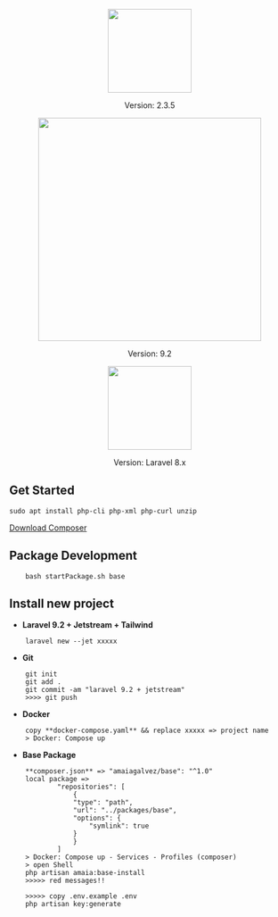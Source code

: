 <p align="center"><a href="https://getcomposer.org/" target="_blank" title="Composer"><img src="https://getcomposer.org/img/logo-composer-transparent5.png" width="150"></a></p>

<p align="center">
Version: 2.3.5
</p>

<p align="center"><a href="https://laravel.com" target="_blank" title="Laravel"><img src="https://raw.githubusercontent.com/laravel/art/master/logo-lockup/5%20SVG/2%20CMYK/1%20Full%20Color/laravel-logolockup-cmyk-red.svg" width="400"></a></p>

<p align="center">
Version: 9.2
</p>

<p align="center"><a href="https://laravelpackage.com/" target="_blank" title="Laravel Package Development"><img src="https://laravelpackage.com/laravel-package-logo.png" width="150"></a></p>

<p align="center">
Version: Laravel 8.x
</p>

## Get Started

```
sudo apt install php-cli php-xml php-curl unzip
```
<a href="https://getcomposer.org/download/">Download Composer</a>  

## Package Development
```
    bash startPackage.sh base
```

## Install new project

- **Laravel 9.2 + Jetstream + Tailwind**
```
    laravel new --jet xxxxx
```

- **Git**
```
    git init
    git add .
    git commit -am "laravel 9.2 + jetstream"
    >>>> git push
```

- **Docker**
```
    copy **docker-compose.yaml** && replace xxxxx => project name
    > Docker: Compose up
```

- **Base Package**
```
    **composer.json** => "amaiagalvez/base": "^1.0" 
    local package =>
            "repositories": [
                {
                "type": "path",
                "url": "../packages/base",
                "options": {
                    "symlink": true
                }
                }
            ]    
    > Docker: Compose up - Services - Profiles (composer) 
    > open Shell
    php artisan amaia:base-install
    >>>>> red messages!!

    >>>>> copy .env.example .env
    php artisan key:generate
```